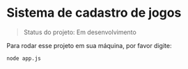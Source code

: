 # Sistema de cadastro de jogos

> Status do projeto: Em desenvolvimento
>
Para rodar esse projeto em sua máquina, por favor digite:

```
node app.js
```
